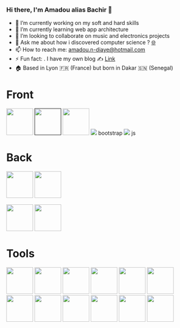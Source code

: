 ### Hi there, I'm Amadou alias Bachir 👋

- 🔭 I’m currently working on my soft and hard skills
- 🌱 I’m currently learning web app architecture
- 👯 I’m looking to collaborate on music and electronics projects
- 💬 Ask me about how i discovered computer science ? [🌐](https://ww.amadou-ndiaye.fr/contact)
- 📫 How to reach me: amadou.n-diaye@hotmail.com
- ⚡ Fun fact: . I have my own blog ✍️ [Link](https://ww.amadou-ndiaye.fr/blog)
- 🏠 Based in Lyon 🇫🇷 (France) but born in Dakar 🇸🇳 (Senegal)


<div sttyle="display:flex; justify-content:space-around;">
  <h1> Front</h1>
<a href="https://cssbattle.dev/player/amadou"><img src="https://img.icons8.com/color/50/000000/css3.png" width="70"/></a> 
<a href=""><img src="https://img.icons8.com/color/48/000000/html-5--v1.png" width="70"/></a> 
<a href="https://cssbattle.dev/player/amadou"><img src="https://img.icons8.com/color/48/000000/sass.png" width="70"/></a> 
<a href=""><img src="https://img.icons8.com/color/48/000000/bootstrap.png"/></a> bootstrap
<a href="https://cssbattle.dev/player/amadou"><img src="https://img.icons8.com/color/48/000000/javascript.png width="70"/></a> js
  
  <h1> Back</h1>
  <a href="https://cssbattle.dev/player/amadou"><img src="https://img.icons8.com/color/48/000000/mysql-logo.png" width="70"/></a>
  <a href="https://cssbattle.dev/player/amadou"><img src="https://fr.wikipedia.org/wiki/Fichier:PHP-logo.svg" width="70"/></a>

<a href="https://cssbattle.dev/player/amadou"><img src="https://img.icons8.com/material-outlined/48/000000/github.png" width="70"/></a>
<a href="https://cssbattle.dev/player/amadou"><img src="https://img.icons8.com/color/48/000000/git.png" width="70"/></a> 

  
  <h1> Tools</h1>
<a href="https://cssbattle.dev/player/amadou"><img src="https://img.icons8.com/material-outlined/48/000000/github.png" width="70"/></a>
<a href="https://cssbattle.dev/player/amadou"><img src="https://img.icons8.com/color/48/000000/git.png" width="70"/></a> 
<a href="https://cssbattle.dev/player/amadou"><img src="https://img.icons8.com/color/48/000000/intellij-idea.png" width="70"/></a> 
<a href="https://cssbattle.dev/player/amadou"><img src="https://img.icons8.com/color/48/000000/visual-studio.png" width="70"/></a>
<a href="https://cssbattle.dev/player/amadou"><img src="https://img.icons8.com/color/48/000000/ubuntu--v1.png" width="70"/></a>
<a href="https://cssbattle.dev/player/amadou"><img src="https://img.icons8.com/color/48/000000/kali-linux.png" width="70"/></a> 
<a href="https://cssbattle.dev/player/amadou"><img src="https://img.icons8.com/color/48/000000/linux.png" width="70"/></a>
<a href="https://cssbattle.dev/player/amadou"><img src="https://img.icons8.com/color/48/000000/tomcat.png" width="70"/></a> 
<a href="https://cssbattle.dev/player/amadou"><img src="https://img.icons8.com/color/48/000000/console.png" width="70"/></a> 
<a href="https://cssbattle.dev/player/amadou"><img src="https://fr.wikipedia.org/wiki/Figma_(logiciel)#/media/Fichier:Figma-logo.svg" width="70"/></a>
<a href="https://cssbattle.dev/player/amadou"><img src="https://img.icons8.com/color/48/000000/symfony.png" width="70"/></a> 
<a href="https://cssbattle.dev/player/amadou"><img src="https://twig.symfony.com/images/logo.png" width="70"/></a> 

</div>
